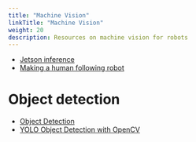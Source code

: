 ```yaml
---
title: "Machine Vision"
linkTitle: "Machine Vision"
weight: 20
description: Resources on machine vision for robots
---
```


* [Jetson inference](https://github.com/dusty-nv/jetson-inference)
* [Making a human following robot](https://www.youtube.com/watch?v=LCDS8LHg4m8)

# Object detection

* [Object Detection](https://en.wikipedia.org/wiki/Object_detection#cite_note-11)
* [YOLO Object Detection with OpenCV](https://gilberttanner.com/blog/yolo-object-detection-with-opencv)
